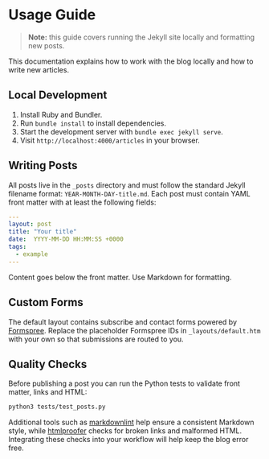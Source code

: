 # Usage Guide

> **Note:** this guide covers running the Jekyll site locally and formatting new posts.

This documentation explains how to work with the blog locally and how to write new articles.

## Local Development

1. Install Ruby and Bundler.
2. Run `bundle install` to install dependencies.
3. Start the development server with `bundle exec jekyll serve`.
4. Visit `http://localhost:4000/articles` in your browser.

## Writing Posts

All posts live in the `_posts` directory and must follow the standard Jekyll filename format: `YEAR-MONTH-DAY-title.md`.
Each post must contain YAML front matter with at least the following fields:

```yaml
---
layout: post
title: "Your title"
date:  YYYY-MM-DD HH:MM:SS +0000
tags:
  - example
---
```

Content goes below the front matter. Use Markdown for formatting.

## Custom Forms

The default layout contains subscribe and contact forms powered by [Formspree](https://formspree.io/). Replace the placeholder Formspree IDs in `_layouts/default.htm` with your own so that submissions are routed to you.

## Quality Checks

Before publishing a post you can run the Python tests to validate front matter,
links and HTML:

```bash
python3 tests/test_posts.py
```

Additional tools such as
[markdownlint](https://github.com/markdownlint/markdownlint) help ensure a
consistent Markdown style, while
[htmlproofer](https://github.com/gjtorikian/html-proofer) checks for broken links
and malformed HTML. Integrating these checks into your workflow will help keep
the blog error free.
